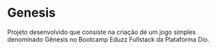 # Genesis
Projeto desenvolvido que consiste na criação de um jogo simples denominado Gênesis no Bootcamp Eduzz Fullstack da Plataforma Dio.
